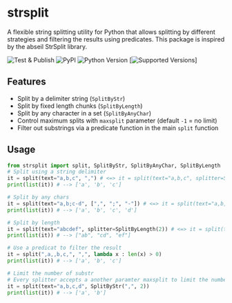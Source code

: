 # strsplit

A flexible string splitting utility for Python that allows splitting by different strategies and filtering the results using predicates.
This package is inspired by the abseil StrSplit library.

![Test & Publish](https://github.com/ckalandk/strsplit/actions/workflows/test-and-publish.yml/badge.svg)
![PyPI](https://img.shields.io/pypi/v/strsplit)
![Python Version](https://img.shields.io/pypi/pyversions/strsplit)
[![Supported Versions](https://img.shields.io/pypi/pyversions/requests.svg)]

## Features

- Split by a delimiter string (`SplitByStr`)
- Split by fixed length chunks (`SplitByLength`)
- Split by any character in a set (`SplitByAnyChar`)
- Control maximum splits with `maxsplit` parameter (default `-1` = no limit)
- Filter out substrings via a predicate function in the main `split` function

## Usage

```python
from strsplit import split, SplitByStr, SplitByAnyChar, SplitByLength
# Split using a string delimiter
it = split(text="a,b,c", ",") # <=> it = split(text="a,b,c", splitter=SplitByStr(","))
print(list(it)) # --> ['a', 'b', 'c']

# Split by any chars
it = split(text="a,b;c-d", [",", ";", "-"]) # <=> it = split(text="a,b,c", splitter=SplitByAnChar(",;-"))
print(list(it)) # --> ['a', 'b', 'c', 'd']

# Split by length
it = split(text="abcdef", splitter=SplitByLength(2)) # <=> it = split(text="abcdef", 2)
print(list(it)) # --> ["ab", "cd", "ef"]

# Use a predicat to filter the result 
it = split(",a,,b,c,", ",", lambda x : len(x) > 0)
print(list(it)) # --> ['a', 'b', 'c']

# Limit the number of substr
# Every splitter accepts a another paramter maxsplit to limit the number of substrs
it = split(text="a,b,c,d", SplitByStr(",", 2))
print(list(it)) # --> ['a', 'b']
```
